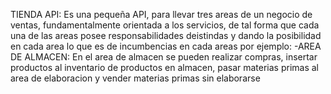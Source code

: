 TIENDA API:
   Es una pequeña API, para llevar tres areas de un negocio de ventas, fundamentalmente orientada a los servicios, de tal forma que cada una de las areas posee responsabilidades deistindas y dando la posibilidad en cada area lo que es de incumbencias en cada areas por ejemplo:
   -AREA DE ALMACEN:
       En el area de almacen se pueden realizar compras, insertar productos al inventario de productos en almacen, pasar materias primas al area de elaboracion y vender materias primas sin elaborarse
